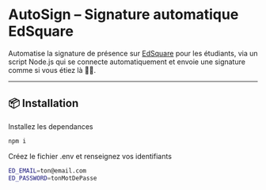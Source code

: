 # AutoSign – Signature automatique EdSquare

Automatise la signature de présence sur [EdSquare](https://app.edsquare.fr) pour les étudiants, via un script Node.js qui se connecte automatiquement et envoie une signature comme si vous étiez là 🧙‍♂️.

---

## 📦 Installation

Installez les dependances

```bash
npm i
```

Créez le fichier .env et renseignez vos identifiants

```bash
ED_EMAIL=ton@email.com
ED_PASSWORD=tonMotDePasse
```
